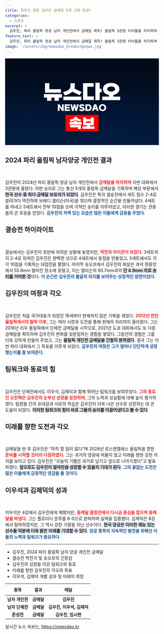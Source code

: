 ```yaml
---
title: 최후의 한발 김우진 금메달 5개 신화 탄생!
categories:
  - 스포츠
excerpt: >
  김우진, 파리 올림픽 양궁 남자 개인전에서 금메달 획득! 올림픽 3관왕 타이틀을 차지하며 한국 선수 중 최다 금메달 보유자에 등극했다. 아직 할 게 많아!라며 2028 LA올림픽 준비를 다짐한 그의 역전승 뒤에 숨겨진 노력과 열정이 감동을 더한다.
feature_text: >
  김우진, 파리 올림픽 양궁 남자 개인전에서 금메달 획득! 올림픽 3관왕 타이틀을 차지하며 한국 선수 중 최다 금메달 보유자에 등극했다. 아직 할 게 많아!라며 2028 LA올림픽 준비를 다짐한 그의 역전승 뒤에 숨겨진 노력과 열정이 감동을 더한다.
image: '/assets/img/newsdao_breakingnews.jpg'
---
```


<p><img src="/assets/img/newsdao_breakingnews.jpg" alt="ranknews 속보" /></p>

<h2 data-ke-size="size26">2024 파리 올림픽 남자양궁 개인전 결과</h2>

<p data-ke-size="size16">&nbsp;</p>

<p>김우진이 2024년 파리 올림픽 양궁 남자 개인전에서 <b><span style="color: #ee2323;">금메달을 차지하며</span></b> 이번 대회에서 3관왕에 올랐다. 이번 승리로 그는 통산 5개의 올림픽 금메달을 기록하며 해당 부문에서 <b><span style="background-color: #21538527;">한국 선수 중 최다 금메달 보유자가 되었다</span></b>. 김우진은 특히 결승전에서 세트 점수 2-4로 끌려가다 역전하여 브래디 엘리슨(미국)을 꺾으며 결정적인 순간을 만들어냈다. 4세트를 따내고 5세트에서 전부 10점을 쏘며 극적인 승리를 이루어냈고, 이러한 경기는 관중들의 큰 호응을 얻었다. <b><span style="color: #1a5490;">김우진의 저력 있는 모습은 많은 이들에게 감동을 주었다</span></b>.</p>

<h2 data-ke-size="size26">결승전 하이라이트</h2>

<p data-ke-size="size16">&nbsp;</p>

<p>결승에서는 김우진이 초반에 어려운 상황에 놓였지만, <b><span style="color: #ee2323;">역전의 아이콘이 되었다</span></b>. 3세트까지 2-4로 뒤쳐진 김우진은 완벽한 샷으로 4세트에서 동점을 만들었고, 5세트에서도 각각 10점을 기록하는 대접전을 펼쳤다. 마지막 슛오프에서 김우진의 화살은 과녁 정중앙에서 55.8mm 떨어진 장소에 꽂혔고, 이는 엘리슨의 60.7mm과의 <b><span style="background-color: #21538527;">단 4.9mm 차로 승리를 거머쥔 것</span></b>이다. <b><span style="color: #1a5490;">이 순간은 김우진의 불굴의 의지를 보여주는 상징적인 장면이었다</span></b>.</p>

<h2 data-ke-size="size26">김우진의 여정과 각오</h2>

<p data-ke-size="size16">&nbsp;</p>

<p>김우진은 처음 국가대표가 되었던 18세부터 현재까지 많은 기복을 겪었다. <b><span style="color: #ee2323;">2012년 런던 올림픽에서의 탈락 이후</span></b>, 그는 여러 시련과 도전을 통해 현재의 자리까지 올라왔다. 그는 2016년 리우 올림픽에서 단체전 금메달을 시작으로, 2021년 도쿄 대회에서도 또 다른 금메달을 획득하며 김우진의 변화를 뒷받침하는 경험을 쌓았다. 그동안의 경험은 그를 더욱 강하게 만들어 주었고, 그는 <b><span style="background-color: #21538527;">올림픽 개인전 금메달을 간절히 원하였다</span></b>. 결국 그는 이번 파리 대회에서 그 목표를 이루게 되었다. <b><span style="color: #1a5490;">김우진의 여정은 그가 얼마나 단단하게 성장했는지를 잘 보여준다</span></b>.</p>

<h2 data-ke-size="size26">팀워크와 동료의 힘</h2>

<p data-ke-size="size16">&nbsp;</p>

<p>김우진은 단체전에서도 이우석, 김제덕과 함께 뛰어난 팀워크를 보여주었다. <b><span style="color: #ee2323;">그의 동료인 오진혁은 김우진의 눈부신 성장을 칭찬하며</span></b>, 그의 노력과 성실함에 대해 높이 평가하였다. 팀원들 간의 유대감과 서로의 학습은 김우진이 더욱 나은 선수로 성장하는 데 큰 도움이 되었다. <b><span style="background-color: #21538527;">이러한 팀워크의 힘이 바로 그들의 승리를 이끌어냈다고 볼 수 있다</span></b>.</p>

<h2 data-ke-size="size26">미래를 향한 도전과 각오</h2>

<p data-ke-size="size16">&nbsp;</p>

<p>금메달을 딴 후 김우진은 “아직 할 일이 많다”며 2028년 로스앤젤레스 올림픽을 향한 <b><span style="color: #ee2323;">준비를 시작할 것이라 다짐하였다</span></b>. 그는 과거의 영광에 머물지 않고 미래를 향한 강한 의지를 보이고 있다. 김우진은 “오늘의 기쁨은 과거로 남기고 앞으로 나아가겠다”고 발표하였다. <b><span style="background-color: #21538527;">앞으로도 김우진이 얼마만큼 성장할 수 있을지 기대가 된다</span></b>. <b><span style="color: #1a5490;">그의 끝없는 도전은 많은 이들에게 긍정적인 영감을 줄 것이다</span></b>.</p>

<h2 data-ke-size="size26">이우석과 김제덕의 성과</h2>

<p data-ke-size="size16">&nbsp;</p>

<p>이우석은 4강에서 김우진에게 패했지만, <b><span style="color: #ee2323;">동메달 결정전에서 다시금 중심을 잡으며 동메달을 따냈다</span></b>. 그는 플로리다 운루를 6-0으로 완파하며 실력을 입증했다. 김제덕은 8강에서 탈락하였지만, 그 역시 강한 기량을 지닌 선수이다. <b><span style="background-color: #21538527;">한국 양궁은 이러한 재능 있는 선수들 덕분에 더욱 밝은 미래를 기대할 수 있다</span></b>. <b><span style="color: #1a5490;">양궁 종목의 지속적인 발전을 위해선 이들의 노력과 팀워크가 중요하다</span></b>.</p>

<hr>

<ul>
    <li>김우진, 2024 파리 올림픽 남자 양궁 개인전 금메달</li>
    <li>결승전 역전극 및 슛오프의 긴장감</li>
    <li>김우진의 성장을 이끈 팀워크와 동료</li>
    <li>미래를 향한 김우진의 각오와 목표</li>
    <li>이우석, 김제덕 개별 성과 및 미래의 희망</li>
</ul>

<table>
    <thead>
        <tr>
            <th style="text-align: center; height: 30px;">종목</th>
            <th style="text-align: center; height: 30px;">결과</th>
            <th style="text-align: center; height: 30px;">메달</th>
        </tr>
    </thead>
    <tbody>
        <tr>
            <td style="text-align: center; height: 17px;"><b>남자 개인전</b></td>
            <td style="text-align: center; height: 17px;"><b>금메달</b></td>
            <td style="text-align: center; height: 17px;"><b>김우진</b></td>
        </tr>
        <tr>
            <td style="text-align: center; height: 17px;"><b>남자 단체전</b></td>
            <td style="text-align: center; height: 17px;"><b>금메달</b></td>
            <td style="text-align: center; height: 17px;"><b>김우진, 이우석, 김제덕</b></td>
        </tr>
        <tr>
            <td style="text-align: center; height: 17px;"><b>혼성전</b></td>
            <td style="text-align: center; height: 17px;"><b>금메달</b></td>
            <td style="text-align: center; height: 17px;"><b>김우진, 임시현</b></td>
        </tr>
    </tbody>
</table>
실시간 뉴스 속보는, <a href="https://newsdao.kr" rel="dofollow">https://newsdao.kr</a>


